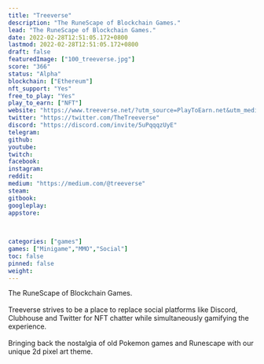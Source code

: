 ```yaml
---
title: "Treeverse"
description: "The RuneScape of Blockchain Games."
lead: "The RuneScape of Blockchain Games."
date: 2022-02-28T12:51:05.172+0800
lastmod: 2022-02-28T12:51:05.172+0800
draft: false
featuredImage: ["100_treeverse.jpg"]
score: "366"
status: "Alpha"
blockchain: ["Ethereum"]
nft_support: "Yes"
free_to_play: "Yes"
play_to_earn: ["NFT"]
website: "https://www.treeverse.net/?utm_source=PlayToEarn.net&utm_medium=organic&utm_campaign=gamepage"
twitter: "https://twitter.com/TheTreeverse"
discord: "https://discord.com/invite/5uPqqqzUyE"
telegram: 
github: 
youtube: 
twitch: 
facebook: 
instagram: 
reddit: 
medium: "https://medium.com/@treeverse"
steam: 
gitbook: 
googleplay: 
appstore: 

  
    
categories: ["games"]
games: ["Minigame","MMO","Social"]
toc: false
pinned: false
weight: 
---
```

The RuneScape of Blockchain Games.<br> <br> Treeverse strives to be a place to replace social platforms like Discord, Clubhouse and Twitter for NFT chatter while simultaneously gamifying the experience.<br> <br> Bringing back the nostalgia of old Pokemon games and Runescape with our unique 2d pixel art theme.